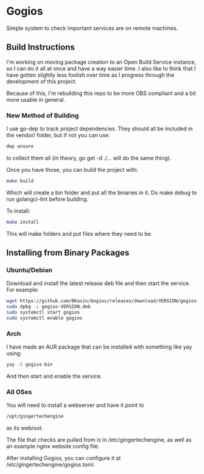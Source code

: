 # Gogios

Simple system to check important services are on remote machines.

## Build Instructions

I'm working on moving package creation to an Open Build Service instance, so I can do it all at once
and have a way easier time. I also like to think that I have gotten slightly less foolish over time as I
progress through the development of this project.

Because of this, I'm rebuilding this repo to be more OBS compliant and a bit more usable in general.

### New Method of Building

I use go-dep to track project dependencies. They should all be included in the vendor/ folder, but if not
you can use:

```bash
dep ensure
```

to collect them all (in theory, go get -d ./... will do the same thing).

Once you have those, you can build the project with:

```bash
make build
```

Which will create a bin folder and put all the binaries in it. Do make debug to run golangci-lint before building.

To install:

```bash
make install
```

This will make folders and put files where they need to be.

## Installing from Binary Packages

### Ubuntu/Debian

Download and install the latest release deb file and then start the service. For example:

```bash
wget https://github.com/BKasin/Gogios/releases/download/VERSION/gogios-VERSION.deb
sudo dpkg -i gogios-VERSION.deb
sudo systemctl start gogios
sudo systemctl enable gogios
```

### Arch

I have made an AUR package that can be installed with something like yay using:

```bash
yay -S gogios-bin
```

And then start and enable the service.

### All OSes

You will need to install a webserver and have it point to

```bash
/opt/gingertechengine
```

as its webroot.

The file that checks are pulled from is in /etc/gingertechengine, as well as an example nginx website config file.

After installing Gogios, you can configure it at /etc/gingertechengine/gogios.toml.
